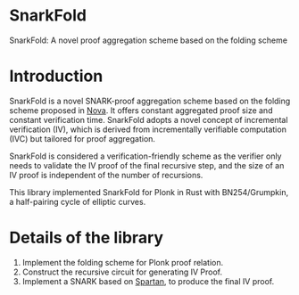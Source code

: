 # SnarkFold
SnarkFold: A novel proof aggregation scheme based on the folding scheme

# Introduction
SnarkFold is a novel SNARK-proof aggregation scheme based on the folding scheme proposed in [Nova](https://par.nsf.gov/servlets/purl/10440508). It offers constant aggregated proof size and constant verification time. SnarkFold adopts a novel concept of incremental verification (IV), which is derived from incrementally verifiable computation (IVC) but tailored for proof aggregation.

SnarkFold is considered a verification-friendly scheme as the verifier only needs to validate the IV proof of the final recursive step, and the size of an IV proof is independent of the number of recursions.

This library implemented SnarkFold for Plonk in Rust with BN254/Grumpkin, a half-pairing cycle of elliptic curves.

# Details of the library
1. Implement the folding scheme for Plonk proof relation.
2. Construct the recursive circuit for generating IV Proof.
3. Implement a SNARK based on [Spartan](https://eprint.iacr.org/2019/550.pdf), to produce the final IV proof.
